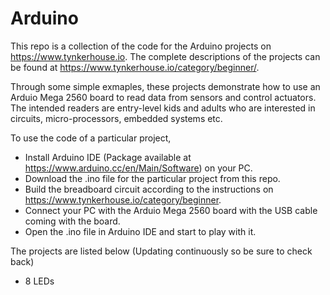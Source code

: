 # Arduino

This repo is a collection of the code for the Arduino projects on https://www.tynkerhouse.io. The complete descriptions of the projects can be found at https://www.tynkerhouse.io/category/beginner/.

Through some simple exmaples, these projects demonstrate how to use an Arduio Mega 2560 board to read data from sensors and control actuators. The intended readers are entry-level kids and adults who are interested in circuits, micro-processors, embedded systems etc.

To use the code of a particular project, 
- Install Arduino IDE (Package available at https://www.arduino.cc/en/Main/Software) on your PC.
- Download the .ino file for the particular project from this repo.
- Build the breadboard circuit according to the instructions on https://www.tynkerhouse.io/category/beginner.
- Connect your PC with the Arduio Mega 2560 board with the USB cable coming with the board.
- Open the .ino file in Arduino IDE and start to play with it.

The projects are listed below (Updating continuously so be sure to check back)
- 8 LEDs

